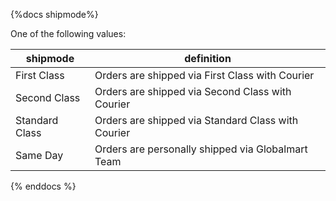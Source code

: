 {%docs shipmode%}

One of the following values: 

| shipmode      | definition  |
|---------------|----------------------------------------------------| 
| First Class   | Orders are shipped via First Class with Courier    | 
| Second Class  | Orders are shipped via Second Class with Courier   | 
| Standard Class| Orders are shipped via Standard Class with Courier | 
| Same Day      | Orders are personally shipped via Globalmart Team  |

{% enddocs %}